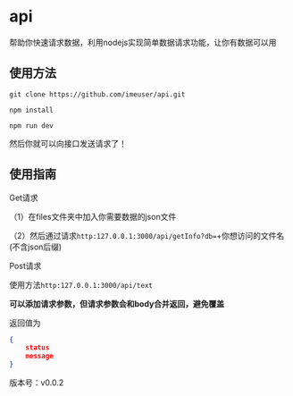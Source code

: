 # api

帮助你快速请求数据，利用nodejs实现简单数据请求功能，让你有数据可以用

## 使用方法

`git clone https://github.com/imeuser/api.git`

`npm install`

`npm run dev`

然后你就可以向接口发送请求了！

## 使用指南

Get请求

（1）在files文件夹中加入你需要数据的json文件

（2）然后通过请求`http:127.0.0.1:3000/api/getInfo?db=`+你想访问的文件名(不含json后缀)

Post请求

使用方法`http:127.0.0.1:3000/api/text`

**可以添加请求参数，但请求参数会和body合并返回，避免覆盖**

返回值为

```json
{
    status
    message
}
```

版本号：v0.0.2
